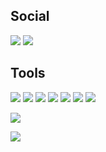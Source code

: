 ## Social
[![](https://img.shields.io/badge/-codewars-0d1117?style=for-the-badge&logo=codewars&logoColor=B1361E)](https://www.codewars.com/users/QuantumDasein)
[![](https://img.shields.io/badge/-linkedin-0d1117?style=for-the-badge&logo=linkedin&logoColor=0A66C2)](https://www.linkedin.com/in/ivan-kornasevich-672203202/)

## Tools
![](https://img.shields.io/badge/-Linux-0d1117?style=for-the-badge&logo=linux&logoColor=FCC624)
![](https://img.shields.io/badge/Java-0d1117?style=for-the-badge&logo=java&logoColor=orange)
![](https://img.shields.io/badge/Spring-0d1117?style=for-the-badge&logo=spring&logoColor=green)
![](https://img.shields.io/badge/-LaTeX-0d1117?style=for-the-badge&logo=latex&logoColor=008080)
![](https://img.shields.io/badge/-Thymeleaf-0d1117?style=for-the-badge&logo=thymeleaf&logoColor=005F0F)
![](https://img.shields.io/badge/-docker-0d1117?style=for-the-badge&logo=docker&logoColor=2496ED)
![](https://img.shields.io/badge/-idea-0d1117?style=for-the-badge&logo=intellij-idea&logoColor=FFFFFF)





![](https://github-readme-stats.vercel.app/api?username=Ivan091&title_color=8a6ad9&bg_color=0d1117&text_color=e9f5f2&hide_border=true)

![](https://github-readme-stats.vercel.app/api/top-langs/?username=Ivan091&title_color=8a6ad9&bg_color=0d1117&text_color=e9f5f2&hide_border=true)
